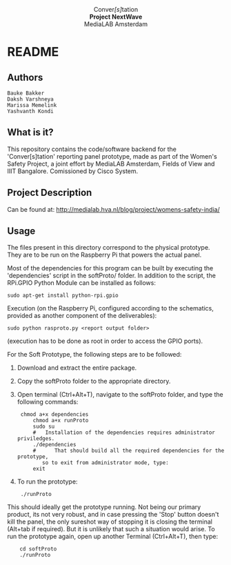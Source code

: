 <center>Conver<i>[s]</i>tation<br>
<strong>Project NextWave</strong><br>
MediaLAB Amsterdam</center>

README
======

Authors
-------
	Bauke Bakker
	Daksh Varshneya
	Marissa Memelink
	Yashvanth Kondi


What is it?
-----------
This repository contains the code/software backend for the 'Conver[s]tation'
reporting panel prototype, made as part of the Women's Safety Project, a
joint effort by MediaLAB Amsterdam, Fields of View and IIIT Bangalore.
Comissioned by Cisco System.


Project Description
-------------------
Can be found at:
http://medialab.hva.nl/blog/project/womens-safety-india/


Usage
-----
The files present in this directory correspond to the physical prototype.
They are to be run on the Raspberry Pi that powers the actual panel.

Most of the dependencies for this program can be built by executing the
'dependencies' script in the softProto/ folder.
In addition to the script, the RPi.GPIO Python Module can be installed as
follows:

	sudo apt-get install python-rpi.gpio

Execution (on the Raspberry Pi, configured according to the schematics,
provided as another component of the deliverables):

	sudo python rasproto.py <report output folder>

(execution has to be done as root in order to access the GPIO ports).


For the Soft Prototype, the following steps are to be followed:

1. Download and extract the entire package.
2. Copy the softProto folder to the appropriate directory.
3. Open terminal (Ctrl+Alt+T), navigate to the softProto folder, and type the following commands:

		chmod a+x dependencies
	     	chmod a+x runProto
	     	sudo su
	     	#	Installation of the dependencies requires administrator priviledges.
	     	./dependencies
	     	#      That should build all the required dependencies for the prototype,
		       so to exit from administrator mode, type:
	     	exit

4. To run the prototype:

     	./runProto

This should ideally get the prototype running. Not being our primary product, its
not very robust, and in case pressing the 'Stop' button doesn't kill the panel,
the only sureshot way of stopping it is closing the terminal (Alt+tab if required).
But it is unlikely that such a situation would arise.
To run the prototype again, open up another Terminal (Ctrl+Alt+T), then type:

    	cd softProto
    	./runProto
